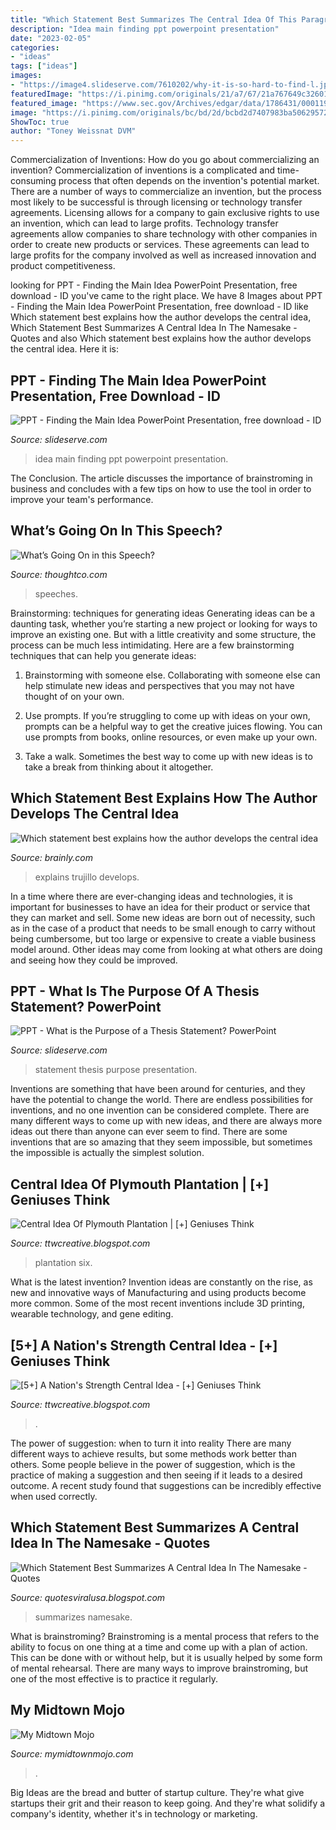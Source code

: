 ```yaml
---
title: "Which Statement Best Summarizes The Central Idea Of This Paragraph : Statement Thesis Purpose Presentation"
description: "Idea main finding ppt powerpoint presentation"
date: "2023-02-05"
categories:
- "ideas"
tags: ["ideas"]
images:
- "https://image4.slideserve.com/7610202/why-it-is-so-hard-to-find-l.jpg"
featuredImage: "https://i.pinimg.com/originals/21/a7/67/21a767649c32601a856d06bf8b53be97.jpg"
featured_image: "https://www.sec.gov/Archives/edgar/data/1786431/000119312520010446/g769843img01.jpg"
image: "https://i.pinimg.com/originals/bc/bd/2d/bcbd2d7407983ba5062957286ff7b7dd.png"
ShowToc: true
author: "Toney Weissnat DVM"
---
```



Commercialization of Inventions: How do you go about commercializing an invention?
Commercialization of inventions is a complicated and time-consuming process that often depends on the invention's potential market. There are a number of ways to commercialize an invention, but the process most likely to be successful is through licensing or technology transfer agreements. Licensing allows for a company to gain exclusive rights to use an invention, which can lead to large profits. Technology transfer agreements allow companies to share technology with other companies in order to create new products or services. These agreements can lead to large profits for the company involved as well as increased innovation and product competitiveness.

	

		
looking for PPT - Finding the Main Idea PowerPoint Presentation, free download - ID you've came to the right place. We have 8 Images about PPT - Finding the Main Idea PowerPoint Presentation, free download - ID like Which statement best explains how the author develops the central idea, Which Statement Best Summarizes A Central Idea In The Namesake - Quotes and also Which statement best explains how the author develops the central idea. Here it is:
		
    
## PPT - Finding The Main Idea PowerPoint Presentation, Free Download - ID

<img loading=lazy src="https://image4.slideserve.com/7610202/why-it-is-so-hard-to-find-l.jpg" onerror="this.onerror=null;this.src='https://tse1.mm.bing.net/th?id=OIP.Pg8lqeIVbs9EHzSJRUK-lgHaFj&amp;pid=15.1';" alt="PPT - Finding the Main Idea PowerPoint Presentation, free download - ID">

_Source: slideserve.com_

>idea main finding ppt powerpoint presentation. 

	

The Conclusion.
The article discusses the importance of brainstroming in business and concludes with a few tips on how to use the tool in order to improve your team's performance.

    
## What’s Going On In This Speech?

<img loading=lazy src="https://www.thoughtco.com/thmb/FUVZ4s8x34Q5AHlsQxXc7lZtka8=/300x0/filters:no_upscale():max_bytes(150000):strip_icc()/speech-58ac99c33df78c345b7318e0.jpg" onerror="this.onerror=null;this.src='https://tse3.mm.bing.net/th?id=OIP.Kn7_gMCBzRIgQ_m27SkigAAAAA&amp;pid=15.1';" alt="What’s Going On in this Speech?">

_Source: thoughtco.com_

>speeches. 

	

Brainstorming: techniques for generating ideas
Generating ideas can be a daunting task, whether you’re starting a new project or looking for ways to improve an existing one. But with a little creativity and some structure, the process can be much less intimidating.
Here are a few brainstorming techniques that can help you generate ideas:

1. Brainstorming with someone else. Collaborating with someone else can help stimulate new ideas and perspectives that you may not have thought of on your own.

2. Use prompts. If you’re struggling to come up with ideas on your own, prompts can be a helpful way to get the creative juices flowing. You can use prompts from books, online resources, or even make up your own.

3. Take a walk. Sometimes the best way to come up with new ideas is to take a break from thinking about it altogether.

    
## Which Statement Best Explains How The Author Develops The Central Idea

<img loading=lazy src="https://us-static.z-dn.net/files/df1/433fc8f1178231ebf0b480a6e2a27c1a.png" onerror="this.onerror=null;this.src='https://tse2.mm.bing.net/th?id=OIP.9H2AzjK7-EOdpfWDrUx72wHaDd&amp;pid=15.1';" alt="Which statement best explains how the author develops the central idea">

_Source: brainly.com_

>explains trujillo develops. 

	

In a time where there are ever-changing ideas and technologies, it is important for businesses to have an idea for their product or service that they can market and sell. Some new ideas are born out of necessity, such as in the case of a product that needs to be small enough to carry without being cumbersome, but too large or expensive to create a viable business model around. Other ideas may come from looking at what others are doing and seeing how they could be improved.

    
## PPT - What Is The Purpose Of A Thesis Statement? PowerPoint

<img loading=lazy src="https://image3.slideserve.com/6834050/writing-an-introductory-paragraph-with-a-thesis-statement-l.jpg" onerror="this.onerror=null;this.src='https://tse2.mm.bing.net/th?id=OIP.9MGo62FkjARuhb2zvCgetAHaFj&amp;pid=15.1';" alt="PPT - What is the Purpose of a Thesis Statement? PowerPoint">

_Source: slideserve.com_

>statement thesis purpose presentation. 

	

Inventions are something that have been around for centuries, and they have the potential to change the world. There are endless possibilities for inventions, and no one invention can be considered complete. There are many different ways to come up with new ideas, and there are always more ideas out there than anyone can ever seem to find. There are some inventions that are so amazing that they seem impossible, but sometimes the impossible is actually the simplest solution.

    
## Central Idea Of Plymouth Plantation | [+] Geniuses Think

<img loading=lazy src="https://i.pinimg.com/originals/bc/bd/2d/bcbd2d7407983ba5062957286ff7b7dd.png" onerror="this.onerror=null;this.src='https://tse1.mm.bing.net/th?id=OIP.qzkToxyAipFUy8uIwMOzHQHaSM&amp;pid=15.1';" alt="Central Idea Of Plymouth Plantation | [+] Geniuses Think">

_Source: ttwcreative.blogspot.com_

>plantation six. 

	

What is the latest invention?
Invention ideas are constantly on the rise, as new and innovative ways of Manufacturing and using products become more common. Some of the most recent inventions include 3D printing, wearable technology, and gene editing.

    
## [5+] A Nation&#039;s Strength Central Idea - [+] Geniuses Think

<img loading=lazy src="https://i.pinimg.com/originals/21/a7/67/21a767649c32601a856d06bf8b53be97.jpg" onerror="this.onerror=null;this.src='https://tse1.mm.bing.net/th?id=OIP.dwfE93E5wLUyOIBB4Yao3gHaSh&amp;pid=15.1';" alt="[5+] A Nation&#039;s Strength Central Idea - [+] Geniuses Think">

_Source: ttwcreative.blogspot.com_

>. 

	

The power of suggestion: when to turn it into reality
There are many different ways to achieve results, but some methods work better than others. Some people believe in the power of suggestion, which is the practice of making a suggestion and then seeing if it leads to a desired outcome. A recent study found that suggestions can be incredibly effective when used correctly.

    
## Which Statement Best Summarizes A Central Idea In The Namesake - Quotes

<img loading=lazy src="https://www.sec.gov/Archives/edgar/data/1786431/000119312520010446/g769843img01.jpg" onerror="this.onerror=null;this.src='https://tse1.mm.bing.net/th?id=OIP.RTjZ7j6vEo6qqRaqMbgP5AHaJl&amp;pid=15.1';" alt="Which Statement Best Summarizes A Central Idea In The Namesake - Quotes">

_Source: quotesviralusa.blogspot.com_

>summarizes namesake. 

	

What is brainstroming? Brainstroming is a mental process that refers to the ability to focus on one thing at a time and come up with a plan of action. This can be done with or without help, but it is usually helped by some form of mental rehearsal. There are many ways to improve brainstroming, but one of the most effective is to practice it regularly.

    
## My Midtown Mojo

<img loading=lazy src="http://activerain.com/image_store/uploads/4/8/2/3/6/ar121711858363284.jpg" onerror="this.onerror=null;this.src='https://tse2.mm.bing.net/th?id=OIP.28qYCmimy-NQ9K3oCTzKFQHaGU&amp;pid=15.1';" alt="My Midtown Mojo">

_Source: mymidtownmojo.com_

>. 

	

Big Ideas are the bread and butter of startup culture. They're what give startups their grit and their reason to keep going. And they're what solidify a company's identity, whether it's in technology or marketing.

